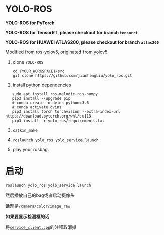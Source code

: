 # YOLO-ROS

**YOLO-ROS for PyTorch**

**YOLO-ROS for TensorRT, please checkout for branch `tensorrt`**

**YOLO-ROS for HUAWEI ATLAS200, please checkout for branch `atlas200`**

Modified from [ros-yolov5](https://github.com/OuyangJunyuan/ros-yolov5), originated from [yolov5](https://github.com/ultralytics/yolov5)

1. clone `YOLO-ROS`
   ```
   cd {YOUR_WORKSPACE}/src
   git clone https://github.com/jianhengLiu/yolo_ros.git
   ```

2. install python dependencies
```
   sudo apt install ros-melodic-ros-numpy
   pip3 install --upgrade pip
   # conda create -n dvins python=3.6
   # conda activate dvins
   pip3 install torch torchvision --extra-index-url https://download.pytorch.org/whl/cu113
   pip3 install -r yolo_ros/requirements.txt
```
3. `catkin_make`

4. `roslaunch yolo_ros yolo_service.launch`

5. play your rosbag.





# 启动

`roslaunch yolo_ros yolo_service.launch`

然后播放自己的bag或者启动摄像头

话题是`/camera/color/image_raw`



**如果要显示检测框的话**

将[`service_client.cpp`](/src/service_client.cpp)的注释取消掉
